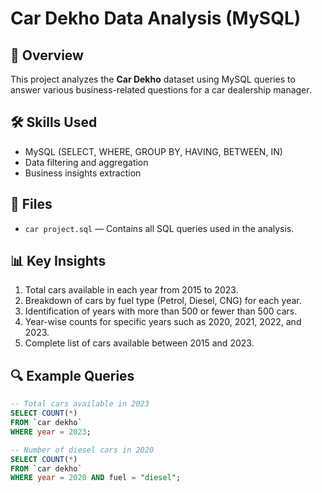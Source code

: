 # Car Dekho Data Analysis (MySQL)

## 📌 Overview
This project analyzes the **Car Dekho** dataset using MySQL queries to answer various business-related questions for a car dealership manager.

## 🛠 Skills Used
- MySQL (SELECT, WHERE, GROUP BY, HAVING, BETWEEN, IN)
- Data filtering and aggregation
- Business insights extraction

## 📂 Files
- `car project.sql` — Contains all SQL queries used in the analysis.

## 📊 Key Insights
1. Total cars available in each year from 2015 to 2023.
2. Breakdown of cars by fuel type (Petrol, Diesel, CNG) for each year.
3. Identification of years with more than 500 or fewer than 500 cars.
4. Year-wise counts for specific years such as 2020, 2021, 2022, and 2023.
5. Complete list of cars available between 2015 and 2023.

## 🔍 Example Queries
```sql
-- Total cars available in 2023
SELECT COUNT(*) 
FROM `car dekho` 
WHERE year = 2023;

-- Number of diesel cars in 2020
SELECT COUNT(*) 
FROM `car dekho` 
WHERE year = 2020 AND fuel = "diesel";
